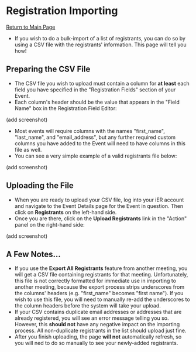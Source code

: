 # <a name="top">Registration Importing

[Return to Main Page](https://github.com/reg-support/reg-dev-guide/blob/master/README.md)

- If you wish to do a bulk-import of a list of registrants, you can do so by using a CSV file with the registrants' information. This page will tell you how!

## Preparing the CSV File

- The CSV file you wish to upload must contain a column for **at least** each field you have specified in the "Registration Fields" section of your Event.
- Each column's header should be the value that appears in the "Field Name" box in the Registration Field Editor:

(add screenshot)

- Most events will require columns with the names "first_name", "last_name", and "email_address", but any further required custom columns you have added to the Event will need to have columns in this file as well.
- You can see a very simple example of a valid registrants file below:

(add screenshot)

## Uploading the File

- When you are ready to upload your CSV file, log into your iER account and navigate to the Event Details page for the Event in question. Then click on **Registrants** on the left-hand side.
- Once you are there, click on the **Upload Registrants** link in the "Action" panel on the right-hand side:

(add screenshot)

## A Few Notes...

- If you use the **Export All Registrants** feature from another meeting, you will get a CSV file containing registrants for that meeting. Unfortunately, this file is not correctly formatted for immediate use in importing to another meeting, because the export process strips underscores from the columns' headers (e.g. "first_name" becomes "first name"). If you wish to use this file, you will need to manually re-add the underscores to the column headers before the system will take your upload.
- If your CSV contains duplicate email addresses or addresses that are already registered, you will see an error message telling you so. However, this **should not** have any negative impact on the importing process. All non-duplicate registrants in the list should upload just fine.
- After you finish uploading, the page **will not** automatically refresh, so you will ned to do so manually to see your newly-added registrants.
